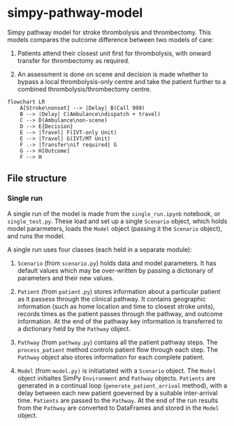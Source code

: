 # simpy-pathway-model

Simpy pathway model for stroke thrombolysis and thrombectomy. This models compares the outcome difference between two models of care:

1. Patients attend their closest unit first for thrombolysis, with onward transfer for thrombectomy as required.

2. An assessment is done on scene and decision is made whether to bypass a local thrombolysis-only centre and take the patient further to a combined thrombolysis/thrombectomy centre.

```mermaid
flowchart LR
    A[Stroke\nonset] --> |Delay| B(Call 999)
    B --> |Delay| C(Ambulance\ndispatch + travel)
    C --> D(Ambulance\non-scene)
    D --> E{Decision}
    E --> |Travel| F(IVT-only Unit)
    E --> |Travel| G(IVT/MT Unit)
    F .-> |Transfer\nif required| G
    G --> H[Outcome]
    F --> H
```

## File structure

### Single run

A single run of the model is made from the `single_run.ipynb` notebook, or `single_test.py`. These load and set up a single `Scenario` object, which holds model pararmeters, loads the `Model` object (passing it the `Scenario` object), and runs the model.

A single run uses four classes (each held in a separate module):

1. `Scenario` (from `scenario.py`) holds data and model parameters. It has default values which may be over-written by passing a dictionary of parameters and their new values.

2. `Patient` (from `patient.py`) stores information about a particular patient as it passess through the clinical pathway. It contains geographic information (such as home location and time to closest stroke units), records times as the patient passes through the pathway, and outcome information. At the end of the pathway key information is transferred to a dictionary held by the `Pathway` object.

3. `Pathway` (from `pathway.py`) contains all the patient pathway steps. The `process_patient` method controls patient flow through each step. The `Pathway` object also stores information for each complete patient.

4. `Model` (from `model.py)` is initiatiated with a `Scenario` object. The `Model` object initialtes SimPy `Environment` and `Pathway` objects. `Patients` are generated in a continual loop (`generate_patient_arrival` method), with a delay between each new patient goeverned by a suitable inter-arrival time. `Patients` are passed to the `Pathway`. At the end of the run results from the `Pathway` are converted to DataFrames and stored in the `Model` object. 